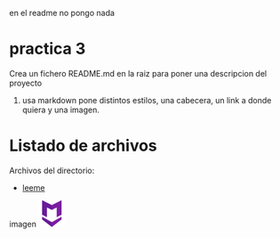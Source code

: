 en el readme no pongo nada
# practica 3

Crea un fichero README.md en la raiz para poner una descripcion del proyecto

1. usa markdown
pone distintos estilos, una cabecera, un link a donde quiera y una imagen.
# Listado de archivos

Archivos del directorio:

- [leeme](readme.md)

imagen
![alt text](https://github.com/adam-p/markdown-here/raw/master/src/common/images/icon48.png "Logo Title Text 1")
